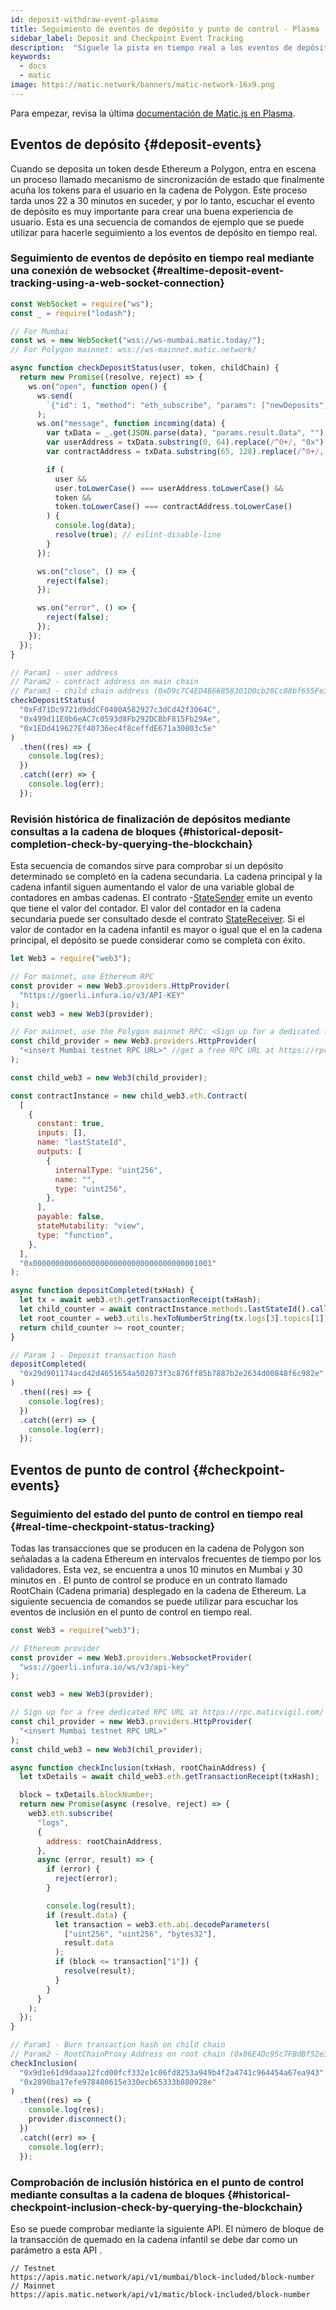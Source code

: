 ```yaml
---
id: deposit-withdraw-event-plasma
title: Seguimiento de eventos de depósito y punto de control - Plasma
sidebar_label: Deposit and Checkpoint Event Tracking
description:  "Síguele la pista en tiempo real a los eventos de depósito y de punto de control."
keywords:
  - docs
  - matic
image: https://matic.network/banners/matic-network-16x9.png
---
```


Para empezar, revisa la última [documentación de Matic.js en Plasma](https://maticnetwork.github.io/matic.js/docs/plasma/).

## Eventos de depósito {#deposit-events}

Cuando se deposita un token desde Ethereum a Polygon, entra en escena un proceso llamado mecanismo de sincronización de estado que finalmente acuña los tokens para el usuario en la cadena de Polygon. Este proceso tarda unos 22 a 30 minutos en suceder, y por lo tanto, escuchar el evento de depósito es muy importante para crear una buena experiencia de usuario. Esta es una secuencia de comandos de ejemplo que se puede utilizar para hacerle seguimiento a los eventos de depósito en tiempo real.

### Seguimiento de eventos de depósito en tiempo real mediante una conexión de websocket {#realtime-deposit-event-tracking-using-a-web-socket-connection}

```jsx
const WebSocket = require("ws");
const _ = require("lodash");

// For Mumbai
const ws = new WebSocket("wss://ws-mumbai.matic.today/");
// For Polygon mainnet: wss://ws-mainnet.matic.network/

async function checkDepositStatus(user, token, childChain) {
  return new Promise((resolve, reject) => {
    ws.on("open", function open() {
      ws.send(
        `{"id": 1, "method": "eth_subscribe", "params": ["newDeposits", {"Contract": "${childChain}"}]}`
      );
      ws.on("message", function incoming(data) {
        var txData = _.get(JSON.parse(data), "params.result.Data", "");
        var userAddress = txData.substring(0, 64).replace(/^0+/, "0x");
        var contractAddress = txData.substring(65, 128).replace(/^0+/, "0x");

        if (
          user &&
          user.toLowerCase() === userAddress.toLowerCase() &&
          token &&
          token.toLowerCase() === contractAddress.toLowerCase()
        ) {
          console.log(data);
          resolve(true); // eslint-disable-line
        }
      });

      ws.on("close", () => {
        reject(false);
      });

      ws.on("error", () => {
        reject(false);
      });
    });
  });
}

// Param1 - user address
// Param2 - contract address on main chain
// Param3 - child chain address (0xD9c7C4ED4B66858301D0cb28Cc88bf655Fe34861 for mainnet)
checkDepositStatus(
  "0xFd71Dc9721d9ddCF0480A582927c3dCd42f3064C",
  "0x499d11E0b6eAC7c0593d8Fb292DCBbF815Fb29Ae",
  "0x1EDd419627Ef40736ec4f8ceffdE671a30803c5e"
)
  .then((res) => {
    console.log(res);
  })
  .catch((err) => {
    console.log(err);
  });
```

### Revisión histórica de finalización de depósitos mediante consultas a la cadena de bloques {#historical-deposit-completion-check-by-querying-the-blockchain}

Esta secuencia de comandos sirve para comprobar si un depósito determinado se completó en la cadena secundaria. La cadena principal y la cadena infantil siguen aumentando el valor de una variable global de contadores en ambas cadenas. El contrato -[StateSender](https://github.com/maticnetwork/contracts/blob/develop/contracts/root/stateSyncer/StateSender.sol#L38) emite un evento que tiene el valor del contador. El valor del contador en la cadena secundaria puede ser consultado desde el contrato [StateReceiver](https://github.com/maticnetwork/genesis-contracts/blob/master/contracts/StateReceiver.sol#L12). Si el valor de contador en la cadena infantil es mayor o igual que el en la cadena principal, el depósito se puede considerar como se completa con éxito.

```js
let Web3 = require("web3");

// For mainnet, use Ethereum RPC
const provider = new Web3.providers.HttpProvider(
  "https://goerli.infura.io/v3/API-KEY"
);
const web3 = new Web3(provider);

// For mainnet, use the Polygon mainnet RPC: <Sign up for a dedicated free RPC URL at https://rpc.maticvigil.com/ or other hosted node providers.>
const child_provider = new Web3.providers.HttpProvider(
  "<insert Mumbai testnet RPC URL>" //get a free RPC URL at https://rpc.maticvigil.com/ or other hosted node providers.
);

const child_web3 = new Web3(child_provider);

const contractInstance = new child_web3.eth.Contract(
  [
    {
      constant: true,
      inputs: [],
      name: "lastStateId",
      outputs: [
        {
          internalType: "uint256",
          name: "",
          type: "uint256",
        },
      ],
      payable: false,
      stateMutability: "view",
      type: "function",
    },
  ],
  "0x0000000000000000000000000000000000001001"
);

async function depositCompleted(txHash) {
  let tx = await web3.eth.getTransactionReceipt(txHash);
  let child_counter = await contractInstance.methods.lastStateId().call();
  let root_counter = web3.utils.hexToNumberString(tx.logs[3].topics[1]);
  return child_counter >= root_counter;
}

// Param 1 - Deposit transaction hash
depositCompleted(
  "0x29d901174acd42d4651654a502073f3c876ff85b7887b2e2634d00848f6c982e"
)
  .then((res) => {
    console.log(res);
  })
  .catch((err) => {
    console.log(err);
  });
```

## Eventos de punto de control {#checkpoint-events}

### Seguimiento del estado del punto de control en tiempo real {#real-time-checkpoint-status-tracking}

Todas las transacciones que se producen en la cadena de Polygon son señaladas a la cadena Ethereum en intervalos frecuentes de tiempo por los validadores. Esta vez, se encuentra a unos 10 minutos en Mumbai y 30 minutos en  . El punto de control se produce en un contrato llamado RootChain (Cadena primaria) desplegado en la cadena de Ethereum. La siguiente secuencia de comandos se puede utilizar para escuchar los eventos de inclusión en el punto de control en tiempo real.

```jsx
const Web3 = require("web3");

// Ethereum provider
const provider = new Web3.providers.WebsocketProvider(
  "wss://goerli.infura.io/ws/v3/api-key"
);

const web3 = new Web3(provider);

// Sign up for a free dedicated RPC URL at https://rpc.maticvigil.com/ or other hosted node providers.
const chil_provider = new Web3.providers.HttpProvider(
  "<insert Mumbai testnet RPC URL>"
);
const child_web3 = new Web3(chil_provider);

async function checkInclusion(txHash, rootChainAddress) {
  let txDetails = await child_web3.eth.getTransactionReceipt(txHash);

  block = txDetails.blockNumber;
  return new Promise(async (resolve, reject) => {
    web3.eth.subscribe(
      "logs",
      {
        address: rootChainAddress,
      },
      async (error, result) => {
        if (error) {
          reject(error);
        }

        console.log(result);
        if (result.data) {
          let transaction = web3.eth.abi.decodeParameters(
            ["uint256", "uint256", "bytes32"],
            result.data
          );
          if (block <= transaction["1"]) {
            resolve(result);
          }
        }
      }
    );
  });
}

// Param1 - Burn transaction hash on child chain
// Param2 - RootChainProxy Address on root chain (0x86E4Dc95c7FBdBf52e33D563BbDB00823894C287 for mainnet)
checkInclusion(
  "0x9d1e61d9daaa12fcd00fcf332e1c06fd8253a949b4f2a4741c964454a67ea943",
  "0x2890ba17efe978480615e330ecb65333b880928e"
)
  .then((res) => {
    console.log(res);
    provider.disconnect();
  })
  .catch((err) => {
    console.log(err);
  });
```

### Comprobación de inclusión histórica en el punto de control mediante consultas a la cadena de bloques {#historical-checkpoint-inclusion-check-by-querying-the-blockchain}

Eso se puede comprobar mediante la siguiente API. El número de bloque de la transacción de quemado en la cadena infantil se debe dar como un parámetro a esta API .

```
// Testnet
https://apis.matic.network/api/v1/mumbai/block-included/block-number
// Mainnet
https://apis.matic.network/api/v1/matic/block-included/block-number
```
